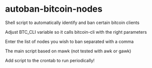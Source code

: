 # autoban-bitcoin-nodes
Shell script to automatically identify and ban certain bitcoin clients


Adjust BTC_CLI variable so it calls bitcoin-cli with the right parameters

Enter the list of nodes you wish to ban separated with a comma

The main script based on mawk (not tested with awk or gawk)

Add script to the crontab to run periodically!
